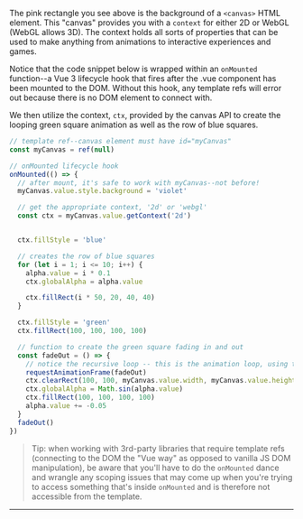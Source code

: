 The pink rectangle you see above is the background of a `<canvas>` HTML element. This "canvas" provides you with a `context` for either 2D or WebGL (WebGL allows 3D). The context holds all sorts of properties that  can be used to make anything from animations to interactive experiences and games.

Notice that the code snippet below is wrapped within an `onMounted` function--a Vue 3 lifecycle hook that fires after the .vue component has been mounted to the DOM. Without this hook, any template refs will error out because there is no DOM element to connect with.

We then utilize the context, `ctx`, provided by the canvas API to create the looping green square animation as well as the row of blue squares.

```javascript
// template ref--canvas element must have id="myCanvas"
const myCanvas = ref(null)

// onMounted lifecycle hook
onMounted(() => {
  // after mount, it's safe to work with myCanvas--not before!
  myCanvas.value.style.background = 'violet'

  // get the appropriate context, '2d' or 'webgl'
  const ctx = myCanvas.value.getContext('2d')


  ctx.fillStyle = 'blue'

  // creates the row of blue squares
  for (let i = 1; i <= 10; i++) {
    alpha.value = i * 0.1
    ctx.globalAlpha = alpha.value

    ctx.fillRect(i * 50, 20, 40, 40)
  }

  ctx.fillStyle = 'green'
  ctx.fillRect(100, 100, 100, 100)

  // function to create the green square fading in and out
  const fadeOut = () => {
    // notice the recursive loop -- this is the animation loop, using the built-in function `requestAnimationFrame`
    requestAnimationFrame(fadeOut)
    ctx.clearRect(100, 100, myCanvas.value.width, myCanvas.value.height)
    ctx.globalAlpha = Math.sin(alpha.value)
    ctx.fillRect(100, 100, 100, 100)
    alpha.value += -0.05
  }
  fadeOut()
})
```

> Tip: when working with 3rd-party libraries that require template refs (connecting to the DOM the "Vue way" as opposed to vanilla JS DOM manipulation), be aware that you'll have to do the `onMounted` dance and wrangle any scoping issues that may come up when you're trying to access something that's inside `onMounted` and is therefore not accessible from the template.

***

